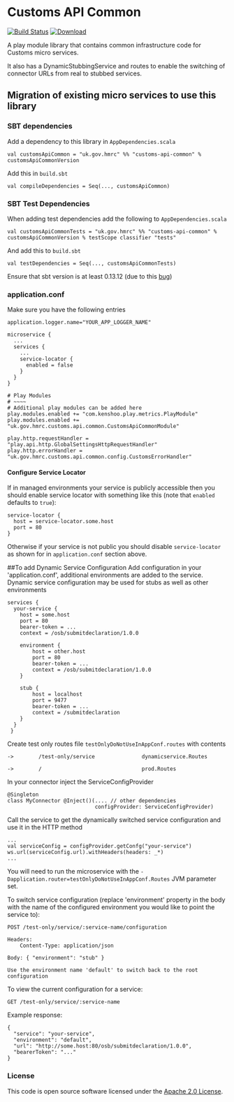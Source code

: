 # Customs API Common

[![Build Status](https://travis-ci.org/hmrc/customs-api-common.svg?branch=master)](https://travis-ci.org/hmrc/customs-api-common) [ ![Download](https://api.bintray.com/packages/hmrc/releases/customs-api-common/images/download.svg) ](https://bintray.com/hmrc/releases/customs-api-common/_latestVersion)


A play module library that contains common infrastructure code for Customs micro services.

It also has a DynamicStubbingService and routes to enable the switching of connector URLs from real to stubbed services.

## Migration of existing micro services to use this library

### SBT dependencies
Add a dependency to this library in `AppDependencies.scala`

    val customsApiCommon = "uk.gov.hmrc" %% "customs-api-common" % customsApiCommonVersion

Add this in `build.sbt`

    val compileDependencies = Seq(..., customsApiCommon)

### SBT Test Dependencies

When adding test dependencies add the following to `AppDependencies.scala` 
    
    val customsApiCommonTests = "uk.gov.hmrc" %% "customs-api-common" % customsApiCommonVersion % testScope classifier "tests"
    
And add this to `build.sbt`
    
    val testDependencies = Seq(..., customsApiCommonTests)

Ensure that sbt version is at least 0.13.12 (due to this [bug](https://github.com/sbt/sbt/issues/2002))

### application.conf
Make sure you have the following entries

    application.logger.name="YOUR_APP_LOGGER_NAME"

    microservice {
      ...      
      services {
        ...    
        service-locator {
          enabled = false
        }
      }
    }
      
    # Play Modules
    # ~~~~
    # Additional play modules can be added here
    play.modules.enabled += "com.kenshoo.play.metrics.PlayModule"
    play.modules.enabled += "uk.gov.hmrc.customs.api.common.CustomsApiCommonModule"

    play.http.requestHandler = "play.api.http.GlobalSettingsHttpRequestHandler"
    play.http.errorHandler = "uk.gov.hmrc.customs.api.common.config.CustomsErrorHandler"

#### Configure Service Locator

If in managed environments your service is publicly accessible then you should enable service locator 
 with something like this (note that `enabled` defaults to `true`):
 
    service-locator {
      host = service-locator.some.host
      port = 80
    }
 
Otherwise if your service is not public you should disable `service-locator` as shown for in `application.conf` section above.  


##To add Dynamic Service Configuration
Add configuration in your 'application.conf', additional environments are added to the service.
Dynamic service configuration may be used for stubs as well as other environments
    
    services {
      your-service {
        host = some.host
        port = 80
        bearer-token = ...
        context = /osb/submitdeclaration/1.0.0
        
        environment {
            host = other.host
            port = 80
            bearer-token = ...
            context = /osb/submitdeclaration/1.0.0
        }
        
        stub {
            host = localhost
            port = 9477
            bearer-token = ...
            context = /submitdeclaration
        }
      }
     }

Create test only routes file `testOnlyDoNotUseInAppConf.routes` with contents

    ->        /test-only/service               dynamicservice.Routes

    ->        /                                prod.Routes

In your connector inject the ServiceConfigProvider

    @Singleton
    class MyConnector @Inject()(.... // other dependencies
                                configProvider: ServiceConfigProvider)
                                
Call the service to get the dynamically switched service configuration and use it in the HTTP method

    ...
    val serviceConfig = configProvider.getConfg("your-service")
    ws.url(serviceConfig.url).withHeaders(headers: _*)
    ...

You will need to run the microservice with the `-Dapplication.router=testOnlyDoNotUseInAppConf.Routes` JVM parameter set.

To switch service configuration (replace 'environment' property in the body with the name of the configured environment
you would like to point the service to):

    POST /test-only/service/:service-name/configuration
    
    Headers:
        Content-Type: application/json
        
    Body: { "environment": "stub" }
    
    Use the environment name 'default' to switch back to the root configuration

To view the current configuration for a service:
    
    GET /test-only/service/:service-name
    
Example response:

    {
      "service": "your-service",
      "environment": "default",
      "url": "http://some.host:80/osb/submitdeclaration/1.0.0",
      "bearerToken": "..."
    }

### License

This code is open source software licensed under the [Apache 2.0 License]("http://www.apache.org/licenses/LICENSE-2.0.html").
